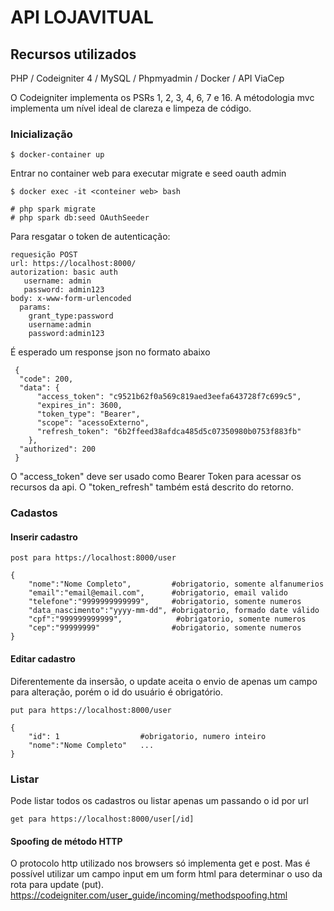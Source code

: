 # API LOJAVITUAL

## Recursos utilizados

PHP / Codeigniter 4 / MySQL / Phpmyadmin /  Docker / API ViaCep

O Codeigniter implementa os PSRs 1, 2, 3, 4, 6, 7 e 16. A métodologia mvc implementa um nível ideal de clareza e limpeza de código.

### Inicialização
    
    $ docker-container up

 Entrar no container web para executar migrate e seed oauth admin
    
    $ docker exec -it <conteiner web> bash
    
    # php spark migrate
    # php spark db:seed OAuthSeeder
    
 Para resgatar o token de autenticação:
 
    requesição POST
    url: https://localhost:8000/
    autorization: basic auth
       username: admin
       password: admin123
    body: x-www-form-urlencoded
      params:
        grant_type:password
        username:admin
        password:admin123
        
 
 É esperado um response json no formato abaixo
 
     {
      "code": 200,
      "data": {
          "access_token": "c9521b62f0a569c819aed3eefa643728f7c699c5",
          "expires_in": 3600,
          "token_type": "Bearer",
          "scope": "acessoExterno",
          "refresh_token": "6b2ffeed38afdca485d5c07350980b0753f883fb"
        },
      "authorized": 200
     }
 
 O "access_token" deve ser usado como Bearer Token para acessar os recursos da api. O "token_refresh" também está descrito do retorno.

### Cadastos
#### Inserir cadastro

    post para https://localhost:8000/user

    {
        "nome":"Nome Completo",         #obrigatorio, somente alfanumerios
        "email":"email@email.com",      #obrigatorio, email valido
        "telefone":"9999999999999",     #obrigatorio, somente numeros
        "data_nascimento":"yyyy-mm-dd", #obrigatorio, formado date válido
        "cpf":"999999999999",            #obrigatorio, somente numeros
        "cep":"99999999"                #obrigatorio, somente numeros
    }

#### Editar cadastro
  Diferentemente da insersão, o update aceita o envio de apenas um campo para alteração, porém o id do usuário é obrigatório.
    
    put para https://localhost:8000/user
    
    {
        "id": 1                  #obrigatorio, numero inteiro
        "nome":"Nome Completo"   ...
    }
### Listar
  
  Pode listar todos os cadastros ou listar apenas um passando o id por url
    
    get para https://localhost:8000/user[/id]

    
    
#### Spoofing de método HTTP
O protocolo http utilizado nos browsers só implementa get e post. Mas é possível utilizar um campo input em um form html para determinar o uso da rota para update (put).
https://codeigniter.com/user_guide/incoming/methodspoofing.html


      
 
